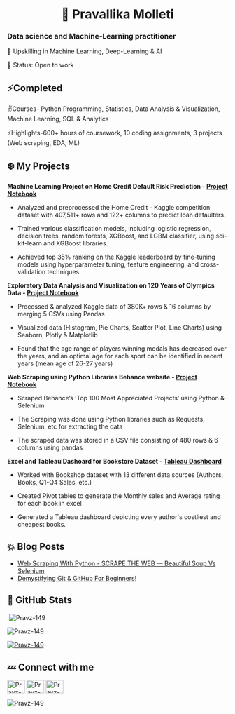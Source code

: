 
<h1 align="center"> 👋  Pravallika Molleti </h1>
<h3 align="left">Data science and Machine-Learning practitioner</h3>


🚀 Upskilling in Machine Learning, Deep-Learning & AI

🎯 Status: Open to work

## ⚡Completed 

✌️Courses- Python Programming, Statistics, Data Analysis & Visualization, Machine Learning, SQL & Analytics

⚡Highlights-600+ hours of coursework, 10 coding assignments, 3 projects (Web scraping, EDA, ML)


 ## ❄️ My Projects
 
 **Machine Learning Project on Home Credit Default Risk Prediction - [Project Notebook](https://jovian.com/pravz149/home-credit-ml-project-final)**
 
- Analyzed and preprocessed the Home Credit - Kaggle competition dataset with 407,511+ rows and 122+ columns to predict loan defaulters.

- Trained various classification models, including logistic regression, decision trees, random forests, XGBoost, and LGBM classifier, using sci-kit-learn and XGBoost libraries.

- Achieved top 35% ranking on the Kaggle leaderboard by fine-tuning models using hyperparameter tuning, feature engineering, and cross-validation techniques.


 **Exploratory Data Analysis and Visualization on 120 Years of Olympics Data - [Project Notebook](https://jovian.ai/pravz149/analyzing-120-years-of-historical-olympics-data)**
 
- Processed & analyzed Kaggle data of 380K+ rows & 16 columns by merging 5 CSVs using Pandas

- Visualized data (Histogram, Pie Charts, Scatter Plot, Line Charts) using Seaborn, Plotly & Matplotlib

- Found that the age range of players winning medals has decreased over the years, and an optimal age for each sport can be identified in recent years (mean age of 26-27 years)

**Web Scraping using Python Libraries Behance website - [Project Notebook](https://jovian.ai/pravz149/web-scraping-top-projects-behance)**

- Scraped Behance’s ‘Top 100 Most Appreciated Projects’  using Python & Selenium 

- The Scraping was done using Python libraries such as Requests, Selenium, etc for extracting the data

- The scraped data was stored in a CSV file consisting of 480 rows & 6 columns using pandas


**Excel and Tableau Dashoard for Bookstore Dataset - [Tableau Dashboard](https://public.tableau.com/app/profile/pravallika.molleti/viz/BookStore-Project1/Dashboard1)**
- Worked with Bookshop dataset with 13 different data sources (Authors, Books, Q1-Q4 Sales, etc.)

- Created Pivot tables to generate the Monthly sales and Average rating for each book in excel

-	Generated a Tableau dashboard depicting every author's costliest and cheapest books.


## 💥 Blog Posts
<!-- BLOG-POST-LIST:START -->
- [Web Scraping With Python - SCRAPE THE WEB — Beautiful Soup Vs Selenium](https://medium.com/jovianml/web-scraping-with-python-db2ace50843c)
- [Demystifying Git & GitHub For Beginners!](https://medium.com/jovianml/demystifying-git-github-for-beginners-1265bb206fd2)

<!-- BLOG-POST-LIST:END -->
 
 

## 🌠 GitHub Stats
<p>&nbsp;<img align="center" src="https://github-readme-stats.vercel.app/api?username=Pravz-149&show_icons=true&locale=en" alt="Pravz-149" /></p>

<p><img align="center" src="https://github-readme-streak-stats.herokuapp.com/?user=Pravz-149&" alt="Pravz-149" /></p>
 
 <p align="left"> <a href="https://github.com/ryo-ma/github-profile-trophy"><img src="https://github-profile-trophy.vercel.app/?username=Pravz-149" alt="Pravz-149" /></a> </p>
 
## 💤 Connect with me

<a href="https://www.linkedin.com/in/pravz149" target="blank"><img align="center" src="https://raw.githubusercontent.com/rahuldkjain/github-profile-readme-generator/master/src/images/icons/Social/linked-in-alt.svg" alt="Pravz-149" height="30" width="40" /></a>
<a href="https://medium.com/@Pravz149" target="blank"><img align="center" src="https://raw.githubusercontent.com/rahuldkjain/github-profile-readme-generator/master/src/images/icons/Social/medium.svg" alt="Pravz-149" height="30" width="40" /></a>
<a href="https://www.hackerrank.com/singh_pankaj0018" target="blank"><img align="center" src="https://raw.githubusercontent.com/rahuldkjain/github-profile-readme-generator/master/src/images/icons/Social/hackerrank.svg" alt="Pravz-149" height="30" width="40" /></a>
</p>

<p align="left"> <img src="https://komarev.com/ghpvc/?username=PankajSingh0018&label=Profile%20views&color=0e75b6&style=flat" alt="Pravz-149" /> </p>
